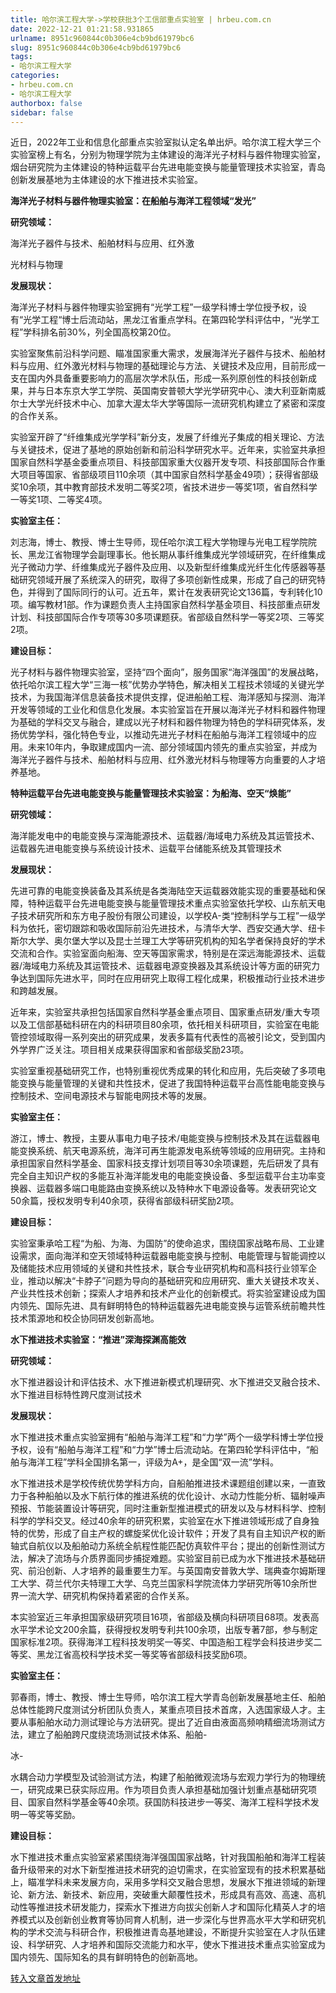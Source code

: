 ```yaml
---
title: 哈尔滨工程大学->学校获批3个工信部重点实验室 | hrbeu.com.cn
date: 2022-12-21 01:21:58.931865
urlname: 8951c960844c0b306e4cb9bd61979bc6
slug: 8951c960844c0b306e4cb9bd61979bc6
tags: 
- 哈尔滨工程大学
categories:
- hrbeu.com.cn
- 哈尔滨工程大学
authorbox: false
sidebar: false
---
```

近日，2022年工业和信息化部重点实验室拟认定名单出炉。哈尔滨工程大学三个实验室榜上有名，分别为物理学院为主体建设的海洋光子材料与器件物理实验室，烟台研究院为主体建设的特种运载平台先进电能变换与能量管理技术实验室，青岛创新发展基地为主体建设的水下推进技术实验室。

**海洋光子材料与器件物理实验室：在船舶与海洋工程领域“发光”**

**研究领域：**

海洋光子器件与技术、船舶材料与应用、红外激
<!--more-->
光材料与物理

**发展现状：**

海洋光子材料与器件物理实验室拥有“光学工程”一级学科博士学位授予权，设有“光学工程“博士后流动站，黑龙江省重点学科。在第四轮学科评估中，“光学工程”学科排名前30%，列全国高校第20位。

实验室聚焦前沿科学问题、瞄准国家重大需求，发展海洋光子器件与技术、船舶材料与应用、红外激光材料与物理的基础理论与方法、关键技术及应用，目前形成一支在国内外具备重要影响力的高层次学术队伍，形成一系列原创性的科技创新成果，并与日本东京大学工学院、英国南安普顿大学光学研究中心、澳大利亚新南威尔士大学光纤技术中心、加拿大渥太华大学等国际一流研究机构建立了紧密和深度的合作关系。

实验室开辟了“纤维集成光学学科”新分支，发展了纤维光子集成的相关理论、方法与关键技术，促进了基地的原始创新和前沿科学研究水平。近年来，实验室共承担国家自然科学基金委重点项目、科技部国家重大仪器开发专项、科技部国际合作重大项目等国家、省部级项目110余项（其中国家自然科学基金49项）；获得省部级奖10余项，其中教育部技术发明二等奖2项，省技术进步一等奖1项，省自然科学一等奖1项、二等奖4项。

**实验室主任：**

刘志海，博士、教授、博士生导师，现任哈尔滨工程大学物理与光电工程学院院长、黑龙江省物理学会副理事长。他长期从事纤维集成光学领域研究，在纤维集成光子微动力学、纤维集成光子器件及应用、以及新型纤维集成光纤生化传感器等基础研究领域开展了系统深入的研究，取得了多项创新性成果，形成了自己的研究特色，并得到了国际同行的认可。近五年，累计在发表研究论文136篇，专利转化10项。编写教材1部。作为课题负责人主持国家自然科学基金项目、科技部重点研发计划、科技部国际合作专项等30多项课题获。省部级自然科学一等奖2项、三等奖2项。

**建设目标：**

光子材料与器件物理实验室，坚持“四个面向”，服务国家“海洋强国”的发展战略，依托哈尔滨工程大学“三海一核”优势办学特色，解决相关工程技术领域的关键光学技术，为我国海洋信息装备技术提供支撑，促进船舶工程、海洋感知与探测、海洋开发等领域的工业化和信息化发展。本实验室旨在开展以海洋光子材料和器件物理为基础的学科交叉与融合，建成以光子材料和器件物理为特色的学科研究体系，发扬优势学科，强化特色专业，以推动先进光子材料在船舶与海洋工程领域中的应用。未来10年内，争取建成国内一流、部分领域国内领先的重点实验室，并成为海洋光子器件与技术、船舶材料与应用、红外激光材料与物理等方向重要的人才培养基地。

**特种运载平台先进电能变换与能量管理技术实验室：为船海、空天“焕能”**

**研究领域：**

海洋能发电中的电能变换与深海能源技术、运载器/海域电力系统及其运管技术、运载器先进电能变换与系统设计技术、运载平台储能系统及其管理技术

**发展现状：**

先进可靠的电能变换装备及其系统是各类海陆空天运载器效能实现的重要基础和保障，特种运载平台先进电能变换与能量管理技术重点实验室依托学校、山东航天电子技术研究所和东方电子股份有限公司建设，以学校A-类“控制科学与工程”一级学科为依托，密切跟踪和吸收国际前沿先进技术，与清华大学、西安交通大学、纽卡斯尔大学、奥尔堡大学以及昆士兰理工大学等研究机构的知名学者保持良好的学术交流和合作。实验室面向船海、空天等国家需求，特别是在深远海能源技术、运载器/海域电力系统及其运管技术、运载器电源变换器及其系统设计等方面的研究力争达到国际先进水平，同时在应用研究上取得工程化成果，积极推动行业技术进步和跨越发展。

近年来，实验室共承担包括国家自然科学基金重点项目、国家重点研发/重大专项以及工信部基础科研在内的科研项目80余项，依托相关科研项目，实验室在电能管控领域取得一系列突出的研究成果，发表多篇有代表性的高被引论文，受到国内外学界广泛关注。项目相关成果获得国家和省部级奖励23项。

实验室重视基础研究工作，也特别重视优秀成果的转化和应用，先后突破了多项电能变换与能量管理的关键和共性技术，促进了我国特种运载平台高性能电能变换与控制技术、空间电源技术与智能电网技术等的发展。

**实验室主任：**

游江，博士、教授，主要从事电力电子技术/电能变换与控制技术及其在运载器电能变换系统、航天电源系统，海洋可再生能源发电系统等领域的应用研究。主持和承担国家自然科学基金、国家科技支撑计划项目等30余项课题，先后研发了具有完全自主知识产权的多能互补海洋能发电的电能变换设备、多型运载平台主功率变换器、运载器多端口电能路由变换系统以及特种水下电源设备等。发表研究论文50余篇，授权发明专利40余项，获得省部级科研奖励2项。

**建设目标：**

实验室秉承哈工程“为船、为海、为国防”的使命追求，围绕国家战略布局、工业建设需求，面向海洋和空天领域特种运载器电能变换与控制、电能管理与智能调控以及储能技术应用领域的关键和共性技术，联合专业研究机构和高科技行业领军企业，推动以解决“卡脖子”问题为导向的基础研究和应用研究、重大关键技术攻关、产业共性技术创新；探索人才培养和技术产业化的创新模式。将实验室建设成为国内领先、国际先进、具有鲜明特色的特种运载器先进电能变换与运管系统前瞻共性技术策源地和校企协同研发创新高地。

**水下推进技术实验室：“推进”深海探渊高能效**

**研究领域：**

水下推进器设计和评估技术、水下推进新模式机理研究、水下推进交叉融合技术、水下推进目标特性跨尺度测试技术

**发展现状：**

水下推进技术重点实验室拥有“船舶与海洋工程”和“力学”两个一级学科博士学位授予权，设有“船舶与海洋工程”和“力学”博士后流动站。在第四轮学科评估中，“船舶与海洋工程”学科全国排名第一，评级为A+，是全国“双一流”学科。

水下推进技术是学校传统优势学科方向，自船舶推进技术课题组创建以来，一直致力于各种船舶以及水下航行体的推进系统的优化设计、水动力性能分析、辐射噪声预报、节能装置设计等研究，同时注重新型推进模式的研发以及与材料科学、控制科学的学科交叉。经过40余年的研究积累，实验室在水下推进领域形成了自身独特的优势，形成了自主产权的螺旋桨优化设计软件；开发了具有自主知识产权的断轴式自航仪以及船舶动力系统全航程性能匹配仿真软件平台；提出的创新性测试方法，解决了流场与介质界面同步捕捉难题。实验室目前已成为水下推进技术基础研究、前沿创新、人才培养的最重要生力军。与英国南安普敦大学、瑞典查尔姆斯理工大学、荷兰代尔夫特理工大学、乌克兰国家科学院流体力学研究所等10余所世界一流大学、研究机构保持着紧密的合作关系。

本实验室近三年承担国家级研究项目16项，省部级及横向科研项目68项。发表高水平学术论文200余篇，获得授权发明专利共100余项，出版专著7部，参与制定国家标准2项。获得海洋工程科技发明奖一等奖、中国造船工程学会科技进步奖二等奖、黑龙江省高校科学技术奖一等奖等省部级科技奖励6项。

**实验室主任：**

郭春雨，博士、教授、博士生导师，哈尔滨工程大学青岛创新发展基地主任、船舶总体性能跨尺度测试分析团队负责人，某重点项目技术首席，入选国家级人才。主要从事船舶水动力测试理论与方法研究。提出了近自由液面高频响精细流场测试方法，建立了船舶跨尺度绕流场测试技术体系、船舶-

冰-

水耦合动力学模型及试验测试方法，构建了船舶微观流场与宏观力学行为的物理统一，研究成果已获实际应用。作为项目负责人承担基础加强计划重点基础研究项目、国家自然科学基金等40余项。获国防科技进步一等奖、海洋工程科学技术发明一等奖等奖励。

**建设目标：**

水下推进技术重点实验室紧紧围绕海洋强国国家战略，针对我国船舶和海洋工程装备升级带来的对水下新型推进技术研究的迫切需求，在实验室现有的技术积累基础上，瞄准学科未来发展方向，采用多学科交叉融合思想，发展水下推进领域的新理论、新方法、新技术、新应用，突破重大颠覆性技术，形成具有高效、高速、高机动性等推进技术研发能力，探索水下推进方向拔尖创新人才和国际化精英人才的培养模式以及创新创业教育等协同育人机制，进一步深化与世界高水平大学和研究机构的学术交流与科研合作，积极推进青岛基地建设，不断提升实验室在人才队伍建设、科学研究、人才培养和国际交流能力和水平，使水下推进技术重点实验室成为国内领先、国际知名的具有鲜明特色的创新高地。



[转入文章首发地址](http://gongxue.cn/info/1141/73845.htm)